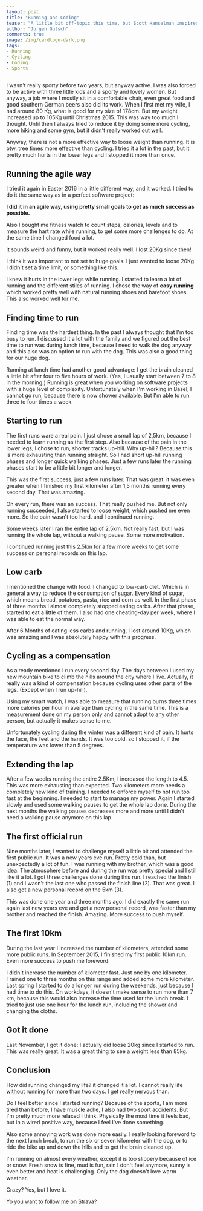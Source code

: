 ```yaml
---
layout: post
title: "Running and Coding"
teaser: "A little bit off-topic this time, but Scott Hanselman inspired me to write about everything, with his talk on Sunday before the MVP Global Summit 2018 starts. This post is about running and how it changes my live a little bit in a positive way."
author: "Jürgen Gutsch"
comments: true
image: /img/cardlogo-dark.png
tags: 
- Running
- Cycling
- Coding
- Sports
---
```


I wasn't really sporty before two years, but anyway active. I was also forced to be active with three little kids and a sporty and lovely women. But anyway, a job where I mostly sit in a comfortable chair, even great food and good southern German beers also did its work. When I first met my wife, I had around 80 Kg, what is good for my size of 178cm. But my weight increased up to 105Kg until Christmas 2015. This was way too much I thought. Until then I always tried to reduce it by doing some more cycling, more hiking and some gym, but it didn't really worked out well. 

Anyway, there is not a more effective way to loose weight than running. It is btw. tree times more effective than cycling. I tried it a lot in the past, but it pretty much hurts in the lower legs and I stopped it more than once. 

## Running the agile way

I tried it again in Easter 2016 in a little different way, and it worked. I tried to do it the same way as in a perfect software project:

**I did it in an agile way, using pretty small goals to get as much success as possible.**

Also I bought me fitness watch to count steps, calories, levels and to measure the hart rate while running, to get some more challenges to do. At the same time I changed food a lot. 

It sounds weird and funny, but it worked really well. I lost 20Kg since then!

I think it was important to not set to huge goals. I just wanted to loose 20Kg. I didn't set a time limit, or something like this. 

I knew it hurts in the lower legs while running. I started to learn a lot of running and the different stiles of running. I chose the way of **easy running** which worked pretty well with natural running shoes and barefoot shoes. This also worked well for me. 

## Finding time to run

Finding time was the hardest thing. In the past I always thought that I'm too busy to run. I discussed it a lot with the family and we figured out the best time to run was during lunch time, because I need to walk the dog anyway and this also was an option to run with the dog. This was also a good thing for our huge dog.

Running at lunch time had another good advantage: I get the brain cleaned a little bit after four to five hours of work. (Yes, I usually start between 7 to 8 in the morning.) Running is great when you working on software projects with a huge level of complexity. Unfortunately when I'm working in Basel, I cannot go run, because there is now shower available. But I'm able to run three to four times a week.

## Starting to run

The first runs ware a real pain. I just chose a small lap of 2,5km, because I needed to learn running as the first step. Also because of the pain in the lower legs, I chose to run, shorter tracks up-hill. Why up-hill? Because this is more exhausting than running straight. So I had short up-hill running phases and longer quick walking phases. Just a few runs later the running phases start to be a little bit longer and longer.

This was the first success, just a few runs later. That was great. it was even greater when I finished my first kilometer after 1,5 months running every second day. That was amazing. 

On every run, there was an success. That really pushed me. But not only running succeeded, I also started to loose weight, which pushed me even more. So the pain wasn't too hard. and I continued running.

Some weeks later I ran the entire lap of 2.5km. Not really fast, but I was running the whole lap, without a walking pause. Some more motivation.

I continued running just this 2.5km for a few more weeks to get some success on personal records on this lap.

## Low carb

I mentioned the change with food. I changed to low-carb diet. Which is in general a way to reduce the consumption of sugar. Every kind of sugar, which means bread, potatoes, pasta, rice and corn as well. In the first phase of three months I almost completely stopped eating carbs. After that phase, started to eat a little of them. I also had one cheating-day per week, where I was able to eat the normal way.

After 6 Months of eating less carbs and running, I lost around 10Kg, which was amazing and I was absolutely happy with this progress. 

## Cycling as a compensation

As already mentioned I run every second day. The days between I used my new mountain bike to climb the hills around the city where I live. Actually, it really was a kind of compensation because cycling uses other parts of the legs. (Except when I run up-hill). 

Using my smart watch, I was able to measure that running burns three times more calories per hour in average than cycling in the same time. This is a measurement done on my person only and cannot adopt to any other person, but actually it makes sense to me.

Unfortunately cycling during the winter was a different kind of pain. It hurts the face, the feet and the hands. It was too cold. so I stopped it, if the temperature was lower than 5 degrees.

## Extending the lap

After a few weeks running the entire 2.5Km, I increased the length to 4.5. This was more exhausting than expected. Two kilometers more needs a completely new kind of training. I needed to enforce myself to not run too fast at the beginning. I needed to start to manage my power. Again I started slowly and used some walking pauses to get the whole lap done. During the next months the walking pauses decreases more and more until I didn't need a walking pause anymore on this lap.

## The first official run

Nine months later, I wanted to challenge myself a little bit and attended the first public run. It was a new years eve run. Pretty cold than, but unexpectedly a lot of fun. I was running with my brother, which was a good idea. The atmosphere before and during the run was pretty special and I still like it a lot. I got three challenges done during this run. I reached the finish (1) and I wasn't the last one who passed the finish line (2). That was great. I also got a new personal record on the 5km (3).

This was done one year and three months ago. I did exactly the same run again last new years eve and got a new personal record, was faster than my brother and reached the finish. Amazing. More success to push myself.

## The first 10km

During the last year I increased the number of kilometers, attended some more public runs. In September 2015, I finished my first public 10km run. Even more success to push me foreword.

I didn't increase the number of kilometer fast. Just one by one kilometer. Trained one to three months on this range and added some more kilometer. Last spring I started to do a longer run during the weekends, just because I had time to do this. On workdays, it doesn't make sense to run more than 7 km, because this would also increase the time used for the lunch break. I tried to just use one hour for the lunch run, including the shower and changing the cloths.

## Got it done

Last November, I got it done: I actually did loose 20kg since I started to run. This was really great. It was a great thing to see a weight less than 85kg.

## Conclusion

How did running changed my life? it changed it a lot. I cannot really life without running for more than two days. I get really nervous than. 

Do I feel better since I started running? Because of the sports, I am more tired than before, I have muscle ache, I also had two sport accidents. But I'm pretty much more relaxed I think. Physically the most time it feels bad, but in a wired positive way, because I feel I've done something. 

Also some annoying work was done more easily. I really looking foreword to the next lunch break, to run the six or seven kilometer with the dog, or to ride the bike up and down the hills and to get the brain cleaned up. 

I'm running on almost every weather, except it is too slippery because of ice or snow. Fresh snow is fine, mud is fun, rain I don't feel anymore, sunny is even better and heat is challenging. Only the dog doesn't love warm weather. 

Crazy? Yes, but I love it.

Yo you want to [follow me on Strava](https://strava.com/athletes/juergengutsch)?

